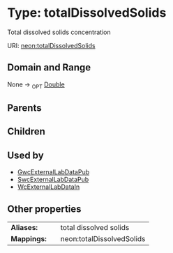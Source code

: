 
# Type: totalDissolvedSolids


Total dissolved solids concentration

URI: [neon:totalDissolvedSolids](https://data.neonscience.org/totalDissolvedSolids)


## Domain and Range

None ->  <sub>OPT</sub> [Double](types/Double.md)

## Parents


## Children


## Used by

 * [GwcExternalLabDataPub](GwcExternalLabDataPub.md)
 * [SwcExternalLabDataPub](SwcExternalLabDataPub.md)
 * [WcExternalLabDataIn](WcExternalLabDataIn.md)

## Other properties

|  |  |  |
| --- | --- | --- |
| **Aliases:** | | total dissolved solids |
| **Mappings:** | | neon:totalDissolvedSolids |

